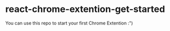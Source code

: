 # react-chrome-extention-get-started
You can use this repo to start your first Chrome Extention :")

